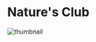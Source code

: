 # Nature's Club
![thumbnail](https://github.com/CodeMaster17/Nature-Club/assets/96763776/4db81a08-6a9b-42ea-be0d-7a994ce5a0c0)

